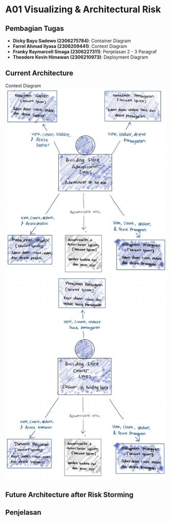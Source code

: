 # A01 Visualizing & Architectural Risk

## Pembagian Tugas

- **Dicky Bayu Sadewo (2306275784)**: Container Diagram
- **Farrel Ahmad Ilyasa (2306209441)**: Context Diagram
- **Franky Raymarcell Sinaga (2306227311)**: Penjelasan 2 - 3 Paragraf
- **Theodore Kevin Himawan (2306210973)**: Deployment Diagram

## Current Architecture

Context Diagram
![context diagram admin](context_admin.jpeg)
![context diagram cashier](context_cashier.jpeg)

## Future Architecture after Risk Storming

## Penjelasan
